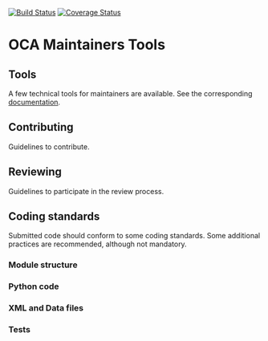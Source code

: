 [![Build Status](https://travis-ci.org/OCA/maintainers-tools.svg?branch=master)](https://travis-ci.org/OCA/maintainers-tools)
[![Coverage Status](https://img.shields.io/coveralls/OCA/maintainers-tools.svg)](https://coveralls.io/r/OCA/maintainers-tools?branch=master)

# OCA Maintainers Tools


## Tools

A few technical tools for maintainers are available.
See the corresponding [documentation](tools.md).


## Contributing

Guidelines to contribute.

## Reviewing

Guidelines to participate in the review process.

## Coding standards

Submitted code should conform to some coding standards.
Some additional practices are recommended, although not mandatory.


### Module structure

### Python code

### XML and Data files

### Tests
